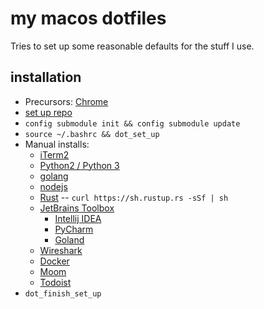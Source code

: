 # my macos dotfiles

Tries to set up some reasonable defaults for the stuff I use.

## installation
- Precursors: [Chrome](https://www.google.com/chrome/)
- [set up repo](https://developer.atlassian.com/blog/2016/02/best-way-to-store-dotfiles-git-bare-repo/)
- `config submodule init && config submodule update`
- `source ~/.bashrc && dot_set_up`
- Manual installs:
    - [iTerm2](https://www.iterm2.com/)
    - [Python2 / Python 3](https://www.python.org/downloads/)
    - [golang](https://golang.org/dl/)
    - [nodejs](https://nodejs.org/en/download/)
    - [Rust](https://rustup.rs/) -- `curl https://sh.rustup.rs -sSf | sh`
    - [JetBrains Toolbox](https://www.jetbrains.com/toolbox/app/)
        * [Intellij IDEA](https://www.jetbrains.com/idea/)
        * [PyCharm](https://www.jetbrains.com/pycharm/)
        * [Goland](https://www.jetbrains.com/go/)
    - [Wireshark](https://www.wireshark.org/download.html)
    - [Docker](https://store.docker.com/search?type=edition&offering=community)
    - [Moom](https://itunes.apple.com/us/app/moom/id419330170?mt=12)
    - [Todoist](https://itunes.apple.com/us/app/todoist-organize-your-life/id585829637?mt=12)
- `dot_finish_set_up`
